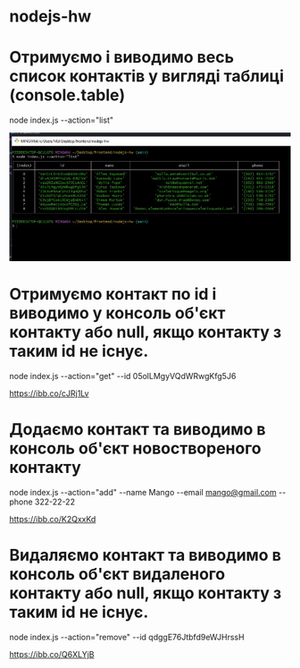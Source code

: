 # nodejs-hw

# Отримуємо і виводимо весь список контактів у вигляді таблиці (console.table)

node index.js --action="list"

![# Отримуємо і виводимо весь список контактів у вигляді таблиці (console.table)](./images/hw1/hw1.JPG)

# Отримуємо контакт по id і виводимо у консоль об'єкт контакту або null, якщо контакту з таким id не існує.

node index.js --action="get" --id 05olLMgyVQdWRwgKfg5J6

https://ibb.co/cJRj1Lv

# Додаємо контакт та виводимо в консоль об'єкт новоствореного контакту

node index.js --action="add" --name Mango --email mango@gmail.com --phone 322-22-22

https://ibb.co/K2QxxKd

# Видаляємо контакт та виводимо в консоль об'єкт видаленого контакту або null, якщо контакту з таким id не існує.

node index.js --action="remove" --id qdggE76Jtbfd9eWJHrssH

https://ibb.co/Q6XLYjB
